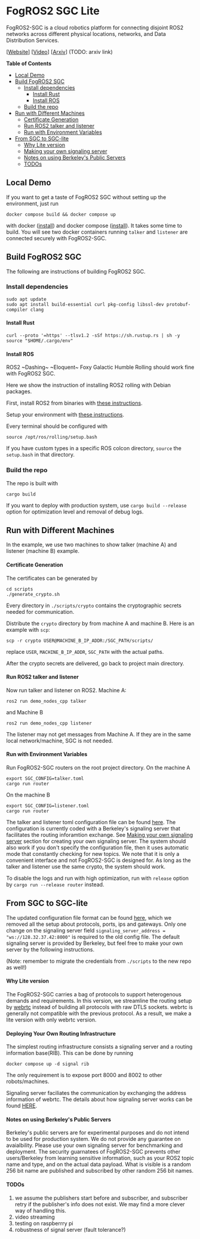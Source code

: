 # FogROS2 SGC Lite

FogROS2-SGC is a cloud robotics platform for connecting disjoint ROS2 networks across different physical locations, networks, and Data Distribution Services. 

\[[Website](https://sites.google.com/view/fogros2-sgc)\] \[[Video](https://youtu.be/hVVFVGLcK0c)\] \[[Arxiv](https://arxiv.org/abs/2210.11691)\] (TODO: arxiv link)

<!-- START doctoc generated TOC please keep comment here to allow auto update -->
<!-- DON'T EDIT THIS SECTION, INSTEAD RE-RUN doctoc TO UPDATE -->
**Table of Contents**

- [Local Demo](#local-demo)
- [Build FogROS2 SGC](#build-fogros2-sgc)
  - [Install dependencies](#install-dependencies)
    - [Install Rust](#install-rust)
    - [Install ROS](#install-ros)
  - [Build the repo](#build-the-repo)
- [Run with Different Machines](#run-with-different-machines)
    - [Certificate Generation](#certificate-generation)
    - [Run ROS2 talker and listener](#run-ros2-talker-and-listener)
    - [Run with Environment Variables](#run-with-environment-variables)
- [From SGC to SGC-lite](#from-sgc-to-sgc-lite)
    - [Why Lite version](#why-lite-version)
    - [Making your own signaling server](#making-your-own-signaling-server)
    - [Notes on using Berkeley's Public Servers](#notes-on-using-berkeleys-public-servers)
    - [TODOs](#todos)

<!-- END doctoc generated TOC please keep comment here to allow auto update -->



## Local Demo 
If you want to get a taste of FogROS2 SGC without setting up the environment, just run 
```
docker compose build && docker compose up 
```
with docker ([install](https://docs.docker.com/get-docker/)) and docker compose ([install](https://docs.docker.com/compose/install/linux/)). 
It takes some time to build. You will see two docker containers running `talker` and `listener` are connected securely with FogROS2-SGC.


## Build FogROS2 SGC 
The following are instructions of building FogROS2 SGC. 

### Install dependencies 
```
sudo apt update
sudo apt install build-essential curl pkg-config libssl-dev protobuf-compiler clang
```

#### Install Rust 
```
curl --proto '=https' --tlsv1.2 -sSf https://sh.rustup.rs | sh -y
source "$HOME/.cargo/env"
```

#### Install ROS 
ROS2 ~Dashing~ ~Eloquent~ Foxy Galactic Humble Rolling should work fine with FogROS2 SGC. 

Here we show the instruction of installing ROS2 rolling with Debian packages. 

First, install ROS2 from binaries with [these instructions](https://docs.ros.org/en/rolling/Installation/Ubuntu-Install-Debians.html).

Setup your environment with [these instructions](https://docs.ros.org/en/rolling/Installation/Ubuntu-Install-Debians.html#environment-setup).

Every terminal should be configured with 
```
source /opt/ros/rolling/setup.bash
```

If you have custom types in a specific ROS colcon directory, `source` the `setup.bash` in that directory. 


### Build the repo 

The repo is built with 
```
cargo build
```
If you want to deploy with production system, use `cargo build --release` option for optimization level and removal of debug logs. 

## Run with Different Machines
In the example, we use two machines to show talker (machine A) and listener (machine B) example. 

#### Certificate Generation
The certificates can be generated by 
```
cd scripts
./generate_crypto.sh
```
Every directory in `./scripts/crypto` contains the cryptographic secrets needed for communication. 

Distribute the `crypto` directory by from machine A and machine B. Here is an example with `scp`: 
```
scp -r crypto USER@MACHINE_B_IP_ADDR:/SGC_PATH/scripts/
```
replace `USER`, `MACHINE_B_IP_ADDR`, `SGC_PATH` with the actual paths.

After the crypto secrets are delivered, go back to project main directory. 

#### Run ROS2 talker and listener
Now run talker and listener on ROS2. 
Machine A:
```
ros2 run demo_nodes_cpp talker
```
and
Machine B 
```
ros2 run demo_nodes_cpp listener
```

The listener may not get messages from Machine A. If they are in the same local network/machine, SGC is not needed.

#### Run with Environment Variables 
Run FogROS2-SGC routers on the root project directory. 
On the machine A
```
export SGC_CONFIG=talker.toml
cargo run router
```
On the machine B
```
export SGC_CONFIG=listener.toml
cargo run router
```

The talker and listener toml configuration file can be found [here](./src/resources/README.md). The configuration is currently coded with a Berkeley's signaling server that facilitates the routing inforamtion exchange. See [Making your own signaling server](#making-your-own-signaling-server) section for creating your own signaling server.
The system should also work if you don't specify the configuration file, then it uses automatic mode that 
constantly checking for new topics. We note that it is only a convenient interface and not FogROS2-SGC is designed for.
As long as the talker and listener use the same crypto, the system should work.

To disable the logs and run with high optimization, run with `release` option by 
`
cargo run --release router
`
instead.


## From SGC to SGC-lite
The updated configuration file format can be found [here](./src/resources/README.md), which we removed all the setup about protocols, ports, ips and gateways. Only one change on the signaling server field `signaling_server_address = "ws://128.32.37.42:8000"` is required to the old config file. The default signaling server is provided by Berkeley, but feel free to make your own server by the following instructions.

(Note: remember to migrate the credentials from `./scripts` to the new repo as well!)


#### Why Lite version 

The FogROS2-SGC carries a bag of protocols to support heterogenous demands and requirements. 
In this version, we streamline the routing setup by [webrtc](./docs/webrtc.md) instead of building all protocols with raw DTLS sockets.
webrtc is generally not compatible with the previous protocol. As a result, we make a lite version with only webrtc version. 


#### Deploying Your Own Routing Infrastructure
The simplest routing infrastructure consists a signaling server and a routing information base(RIB). 
This can be done by running 
```
docker compose up -d signal rib
```
The only requirement is to expose port 8000 and 8002 to other robots/machines. 

Signaling server faciliates the communication by exchanging the address information of webrtc. The details about how signaling server works can be found [HERE](./docs/webrtc.md).

#### Notes on using Berkeley's Public Servers
Berkeley's public servers are for experimental purposes and do not intend to be used for production system. We do not provide any guarantee on avaialbility. Please use your own signaling server for benchmarking and deployment.
The security guarnatees of FogROS2-SGC prevents other users/Berkeley from learning sensitive information, such as your ROS2 topic name and type, and on the actual data payload. What is visible is a random 256 bit name are published and subscribed by other random 256 bit names. 

#### TODOs 
1. we assume the publishers start before and subscriber, and subscriber retry if the publisher's info does not exist. We may find a more clever way of handling this. 
2. video streaming
3. testing on raspberrry pi
4. robustness of signal server (fault tolerance?)